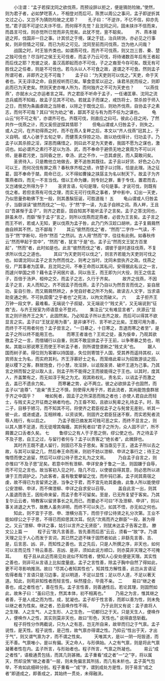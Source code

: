 <!-- { "loadSidebar": true } -->
　　小注谓：“孟子若探沈同之欲伐燕，而预设辞以拒之，便是猜防险陂。”使然，则为君子者，必如梦呓答人，不相登对而后可。陈贾以周公之事问，孟子即逆折其文过之心，又岂不为猜防险陂之尤耶？ 
　　孔子曰：“不逆诈，不亿不信，抑亦先觉。”君子固不可逆亿夫诈不信，而何得不先觉？且沈同之问，固未挟诈不信而来，而昌言可伐，则亦觉所已觉而非先觉矣。此犹不觉，亶不聪矣。 
　　齐、燕本接迹之邦，伐国非一日之事。计其侦之于境，谋之于廷，治兵转饷，亦必见之行事矣，则非但情之可探，而已为形之可见。沈同至前而问伐燕，岂为他人问哉？ 
　　战国之时，时王皆齐类也。如谓燕可伐，而齐不可伐燕，则又岂三晋、秦、楚之独可伐也？尽当时之侯王无可伐者，而孟子乃云可伐，将待诸数百年后有王者起而后伐之耶？充彼之说，虽汉高即起而亦不可伐，子之之裔至今存可矣。既无有可胜伐之之任者，则是不可伐也。若乌头以人不可食之故，遂谓之不可食。然则孟子所谓可者，非即齐之无不可哉？ 
　　孟子曰：“为天吏则可以伐之。”天吏，命于天者也。天无谆谆之命，自民视听而已矣。箪食壶浆以迎之，诛君吊民而绥之，则即此而已为天吏矣。然则天吏亦唯人所为，而何独齐之不可为天吏也？ 
　　“以燕伐燕”，亦就水火之亦运者言之耳。齐之君臣不听命于孟子，一任诸匡章、沈同之流恣兵威而不知戢，故孟子见其不可劝。若就孟子而谋之，戒饬将士，禁杀掠于师入之日，而预为条画虐政之当除者，以除之于既伐之后，则劝齐伐燕，自协孟子之素志，而何不可哉？其曰“何为劝之”者，鄙其不足与有为而不任为之谋也。 
　　龟山云“何不可之有”，亦谓齐可也。齐既可伐，则直应之曰可。彼此心目之闲，了然共作一伐燕之计，而又奚但逆探其情耶？ 
　　但龟山谓或人归咎孟子，则失之。或人之问，在齐初得燕之时，而不在燕人复畔之后，本文以“齐人伐燕”冠其上，于义自明。或人心骇于五旬之举，而健羡夫俘掠之功，故以劝伐得计，归功孟子。乃孟子以其杀掠之淫，深恶而痛惜之，则曰此不足为天吏者，我固不愿为之谋也，激词也。如必谓齐之素行不足以为汤、武，而不奉命于避债无地之衰周为不可以兴师，是暴君污吏，当同昏之世，幸汤、武之不作，一恣其虐民，而人莫敢问矣。 
　　圣贤待入，只是教他立地做去，更不追咎其既往。孟子且以好货、好色之心为可以王，而何况伐有罪之燕？春秋序齐桓之绩，许楚子以讨陈，恰是此理。汤之征葛，固不奉命于桀。周命已讫，义不得如曹操之挟孱主为名以制天下。故孟子为齐策燕者四，而无一不言当伐。借以王命为嫌，则专封之罪，重于专伐，置君而去，又岂诸侯之所得为乎？ 
　　圣贤言语，句句是理，句句是事。才说可伐，则既有伐之者。若但言燕有可伐之理，而实无可行伐燕之事者，梦中影中，幻出一天吏，乃似思量弥勒佛下生一般，则其愚騃狂诞，可胜道哉！ 
五
　　龟山谓或人归咎孟子，当繇误读“彼然而伐之”一句，于“然”字一读，为孟子自辨之词。燕人畔，王且曰“吾甚惭于孟子”，则齐之君臣，固自知其不能听孟子之言矣。孟子之答沈同也，辞虽未尽，而繇“惭于孟子”言之，则所以伐燕而定燕者，必尝为王言矣。孟子言之而王不听，若或人无知，更以伐燕为孟子咎，此乃门外汉趁口胡哄，孟子复屑屑然曲自辨其不然，岂不鄙哉？ 
　　其云“彼然而伐之”者，“然而”二字作一气读，不当于“然”字断句，将作“然否 ”之然训。古人用“然而”字，往往有此例。如春秋传云“然而甲起于宫中”，“然而”者，犹言“于是”也。孟子云“然而文王犹方百里起”，“然而”者，此时如是也。此言“彼然而伐之”者，谓彼于是时遂往伐燕，不复求所以伐之之道也。 
　　其曰“为天吏则可以伐之”，则言齐若能为天吏则可伐之也。如谓沈同以孟子之言为然而伐之，则考之当时，沈同未尝执齐之政。伐燕之役，尸其事者为匡章。且沈同之问，不奉王命而以其私问，安得据此私议之一言，而遽兴举国之师？藉令孟子闲居片语，同以告王，而王即为兴大役，则王之信孟子，百倍于汤尹、桓仲之交，而孟子之志，久行于齐矣。 
　　故齐之伐燕，不因孟子之言，夫人而知之。齐不因孟子而伐燕，孟子乃自以为然吾言而伐之，妄自居功，妄自引咎，而又屑屑然辨之，乡党自好者之所不为矣。故读古人文字，当求语助变通之例，不可执腐儒“之乎者也”之死法，以拘文而破义。 
六
　　孟子拒齐王万钟一段文字，最难看。无端说个子叔疑，又无端说个“贱丈夫”，又无端说到“征商”去，与齐王授室为师语意全不登对。 
　　集注云“又有难显言者”，庆源云“显言之则讦扬齐王之失”，此固然矣。乃必知孟子所以去齐之故，而后可以得其不欲显言之实。孟子曰“王犹足用为善”，是非谏不行、言不听之比矣。王既可用为善，而终于不可用者何也？孟子尝言之，“一日暴之，十日寒之，吾退而寒之者至”，是孟子之所以终不能用王也。 
　　而寒王者谁也？王欢之徒，虽为佞幸，乃观其欲徼孟子之一言，而借辅行以自重，则其不敢显排孟子于王前，以争寒暴之势也，明矣。其能以邪说寒王而使王不听孟子者，则所谓登垄断之“贱丈夫”也。 
　　踞人国而树子弟，得位则为客卿以持国是，失位则寄馆于人国，受其养而遥持其权，以宾师友士为名，而实府其利。齐王浮慕好士之名，而笼络此辈以为招致游谈之囮，是以稷下之客，群居饱食，行小慧，攻淫辞，以诋毁圣贤、破坏王道为己事。乃其言之辨而智之足以取人主，则孟子所不能得之王而彼能得之于王也。以其时，度其人，齐盖繁有之，而无如淳于髡之为尤。观其称权礼，责名实，以诮孟子而激之去，盖已不遗余力矣。 
　　而寒暑之势，必不两立。彼之必欲排孟子也固然，而孟子以“逾尊”、“逾亲”责王之不慎，则使得大用于齐，若此流者，其尚能饱食群居于齐之中国乎？ 
　　唯如髡者，固孟子之所深恶而贱之者也；亦使人君自此而轻士，与贱丈夫之开征商之祸者均也。乃王昏不知，且欲以髡辈之礼待孟子。时、陈二子，目移于陋习，而不知其不可。将使齐之君臣视孟子之与髡曾无差别，听其一彼一此，或进或退，互相辨难，以资谈笑。则固齐之君臣狂迷不察，而实若髡者流辱人贱行，有以启之。 
　　乃孟子既已摘发其可贱可恶之实，而终不显言之，则以其人猥不足道，而无徒增其侮嫚。其折髡者曰“君子之所为，众人固不识”，所不屑置之口舌者久矣。 
七
　　鲁缪公之有人于子思之侧，缪公使之也。齐之待孟子不及子思，自王之过，与留行者何与？孟子以责客之“绝长者”，此微辞也。 
　　其时齐王既不遣人留行，则固已不及子思矣。客当亟见于王，道孟子所以去之故，与其可以留之几，然后奉王命而来，则初不妨以泄柳、申详之事行之；待王之悔悟而使之追留，然后可以缪公待子思之礼为之文焉。 
　　乃自孟子自言之，则亦惟曰“不及子思”足矣。若意中所有泄柳、申详安身于鲁之一法，则固嫌于自辱，而不可见之言也。故当客初入见之时，隐几不应，以使彼自得其意，则必思所以进谏于王而调护之。乃此客者，虽有敬爱攀留之忱，而朴钝已甚。孟子闵其斋宿之虔，故不得已为言留贤之道，当争之于君，而不宜先劝其委曲，此鲁人所以能使缪公安泄柳、申详，而不俾泄柳、申详之自求安以召辱。 
　　盖自此言一出，则其人虽退而告王，因衔命来留，而孟子愈不可留矣。至是，已无所复望于客矣。乃其复尔云云者，特教客以留贤事长之礼而已。而要必不可曰“不及泄柳、申详”，则以事关进退之大节，故教人虽务详明，而终不可以失己，如其不悟，亦无如之何也。 
　　知此，则不宜于子思、申、泄横分高下，而但于缪公待贤之礼分次第。王业不能如缪公之于子思，不得已而抑思其次耳。倪氏“次焉而齐之群臣”一段，甚为得之。又云“泄柳、申详之事，姑引以言齐之无贤臣”，则犹未达孟子告客之意。 
滕文公上篇
一
　　程子云“故凡言善恶，皆先善而后恶”云云，须看一“故”字。乃谓天理之见于人心而发于言词，其已然之迹不昧于固然者如此；非繇先言善、吉、是，后言恶、凶、非，而知性之善也。言之先后，只是人所撰之序，非天也，如何可以言而见性？特云善恶、吉凶、是非，须如此说方顺口，则亦莫非天理之不可掩耳。 
　　程子且从此近而易见处说似不知性者，使知人心安处便是天理。其实性之善也，则非可从言语上比拟度量底。孟子之言性善，除孟子胸中自然了得如此，更不可寻影响推测。故曰 “尽其心者知其性也”。知其性方解性善，此岂从言语证佐得者哉？言语只是习边事，足以明道，不足以显性；足以尽人道，不足以著天道。知此，则苟非知性者而轻言性，纵然撞合，毕竟不亲。 
二
　　易曰“继之者善也，成之者性也”，善在性先。孟子言性善，则善通性后。若论其理，则固然如此，故朱子曰：“虽曰已生，然其本体，初不相离也。” 
　　乃易之为言，惟其继之者善，于是人成之而为性。成，犹凝也。孟子却于性言善，而即以善为性，则未免以继之者为性矣。继之者，恐且唤作性不得。 
　　乃于此则又有说：孟子直将人之生理、人之生气、人之生形、人之生色，一切都归之于天。只是天生人，便唤作人，便唤作人之性，其实则莫非天也，故曰“形色，天性也。” 说得直恁斩截。 
　　程子将性分作两截说，只为人之有恶，岂无所自来，故举而归之于气禀。孟子说性，是天性。程子说性，是己性，故气禀亦得谓之性。乃抑云“性出于天，才出于气”，则又谓气禀为才，而不谓之性矣。 
　　天唯其大，是以一阴一阳皆道，而无不善。气禀唯小，是以有偏。天之命人，与形俱始。人之有气禀，则是将此气禀凝著者性在内。孟子所言，与形始者也。程子所言，气禀之所凝也。 
　　易云“成之者性”，语极通贯包括，而其几则甚微。孟子重看“成之者”一“之”字，将以属天，然却没煞“继之者善”一层，则未免偏言其所括，而几有未析也。孟子英气包举，不肯如此细碎分剖。程子重看一“成”字，谓到成处方是性，则于易言“成之者”即道成之，即善成之，其始终一贯处，未得融浃。 
